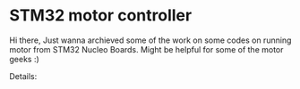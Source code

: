 # STM32 motor controller 
Hi there, Just wanna archieved some of the work on some codes on running motor from STM32 Nucleo Boards. Might be helpful for some of the motor geeks :)

Details:

